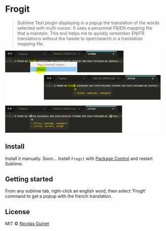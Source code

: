 # Frogit
>Sublime Text plugin displaying in a popup the translation of the words selected with multi-cursor. It uses a personnal FR/EN mapping file that a maintain. This tool helps me to quickly remember EN/FR translations without the hassle to open/search in a translation mapping file.

![click one word + right-click to translate](img/frogit_demo.png)

## Install

Install it manually. Soon... Install `Frogit` with [Package Control](https://packagecontrol.io) and restart Sublime.

## Getting started

From any sublime tab, right-click an english word, then select 'FrogIt' command to get a popup with the french translation.

## License

MIT © [Nicolas Guinet](https://github.com/guinetn/)
